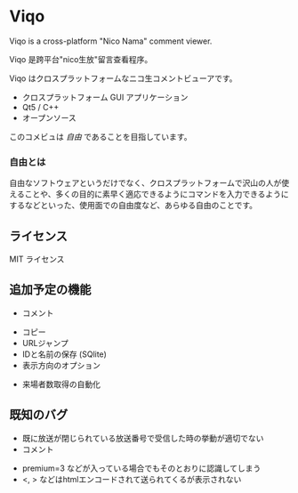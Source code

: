 Viqo
====
 Viqo is a cross-platform "Nico Nama" comment viewer.

 Viqo 是跨平台"nico生放"留言查看程序。

 Viqo はクロスプラットフォームなニコ生コメントビューアです。

 * クロスプラットフォーム GUI アプリケーション
 * Qt5 / C++
 * オープンソース

 このコメビュは *自由* であることを目指しています。

### 自由とは
 自由なソフトウェアというだけでなく、クロスプラットフォームで沢山の人が使えることや、多くの目的に素早く適応できるようにコマンドを入力できるようにするなどといった、使用面での自由度など、あらゆる自由のことです。


ライセンス
----------
 MIT ライセンス


追加予定の機能
--------------
 * コメント
  + コピー
  + URLジャンプ
  + IDと名前の保存 (SQlite)
  + 表示方向のオプション
 * 来場者数取得の自動化

既知のバグ
----------
 * 既に放送が閉じられている放送番号で受信した時の挙動が適切でない
 * コメント
  + premium=3 などが入っている場合でもそのとおりに認識してしまう
  + <, > などはhtmlエンコードされて送られてくるが表示されない


